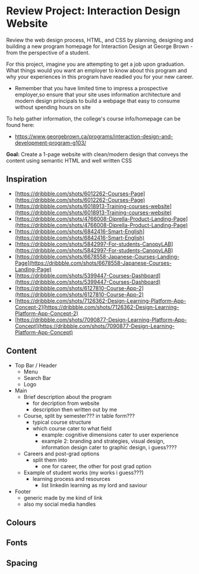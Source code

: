 # Review Project: Interaction Design Website
Review the web design process, HTML, and CSS by planning, designing and building a new program homepage for Interaction Design at George Brown - from the perspective of a student.

For this project, imagine you are attempting to get a job upon graduation. What things would you want an employer to know about this program and why your experiences in this program have readied you for your new career.
- Remember that you have limited time to impress a prospective employer,so ensure that your site uses information architecture and modern design principals to build a webpage that easy to consume without spending hours on site

To help gather information, the college's course info/homepage can be found here:
- https://www.georgebrown.ca/programs/interaction-design-and-development-program-g103/

**Goal:** Create a 1-page website with clean/modern design that conveys the content using semantic HTML and well written CSS

## Inspiration
- [https://dribbble.com/shots/6012262-Courses-Page](https://dribbble.com/shots/6012262-Courses-Page)
- [https://dribbble.com/shots/6018913-Training-courses-website](https://dribbble.com/shots/6018913-Training-courses-website)
- [https://dribbble.com/shots/4766008-Diprella-Product-Landing-Page](https://dribbble.com/shots/4766008-Diprella-Product-Landing-Page)
- [https://dribbble.com/shots/6842416-Smart-English](https://dribbble.com/shots/6842416-Smart-English)
- [https://dribbble.com/shots/5842997-For-students-CanopyLAB](https://dribbble.com/shots/5842997-For-students-CanopyLAB)
- [https://dribbble.com/shots/6678558-Japanese-Courses-Landing-Page](https://dribbble.com/shots/6678558-Japanese-Courses-Landing-Page)
- [https://dribbble.com/shots/5399447-Courses-Dashboard](https://dribbble.com/shots/5399447-Courses-Dashboard)
- [https://dribbble.com/shots/6127810-Course-App-2](https://dribbble.com/shots/6127810-Course-App-2)
- [https://dribbble.com/shots/7126362-Design-Learning-Platform-App-Concept-2](https://dribbble.com/shots/7126362-Design-Learning-Platform-App-Concept-2)
- [https://dribbble.com/shots/7090877-Design-Learning-Platform-App-Concept](https://dribbble.com/shots/7090877-Design-Learning-Platform-App-Concept)

## Content
- Top Bar / Header
  - Menu
  - Search Bar
  - Logo
- Main
  - Brief description about the program
    - for decription from website
    - description then written out by me
  - Course, split by semester??? in table form???
    - typical course structure
    - which course cater to what field
      - example: cognitive dimensions cater to user experience
      - example 2: branding and strategies, visual design, information design cater to graphic design, i guess????
  - Careers and post-grad options
      - split them into
          - one for career, the other for post grad option
  - Example of student works (my works i guess???)
    - learning process and resources
      - list linkedin learning as my lord and saviour
- Footer
  - generic made by me kind of link
  - also my social media handles  

## Colours

## Fonts

## Spacing